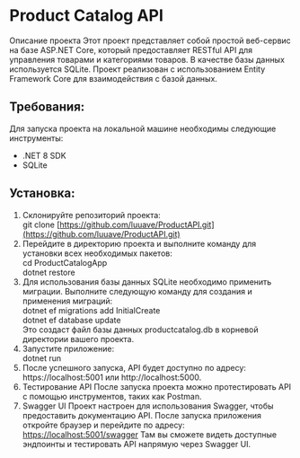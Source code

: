 # Product Catalog API

Описание проекта
Этот проект представляет собой простой веб-сервис на базе ASP.NET Core, который предоставляет RESTful API для управления товарами и категориями товаров. В качестве базы данных используется SQLite. Проект реализован с использованием Entity Framework Core для взаимодействия с базой данных.

## Требования:
Для запуска проекта на локальной машине необходимы следующие инструменты:
- .NET 8 SDK
- SQLite

## Установка:
1. Cклонируйте репозиторий проекта:  
   git clone [https://github.com/luuave/ProductAPI.git](https://github.com/luuave/ProductAPI.git)  
2. Перейдите в директорию проекта и выполните команду для установки всех необходимых пакетов:  
    cd ProductCatalogApp  
    dotnet restore  
3. Для использования базы данных SQLite необходимо применить миграции. Выполните следующую команду для создания и применения миграций:  
   dotnet ef migrations add InitialCreate  
   dotnet ef database update      
   Это создаст файл базы данных productcatalog.db в корневой директории вашего проекта.  
5. Запустите приложение:  
    dotnet run
6. После успешного запуска, API будет доступно по адресу: https://localhost:5001 или http://localhost:5000.
7. Тестирование API
После запуска проекта можно протестировать API с помощью инструментов, таких как Postman.  
8. Swagger UI
Проект настроен для использования Swagger, чтобы предоставить документацию API. После запуска приложения откройте браузер и перейдите по адресу:
[https://localhost:5001/swagger](https://localhost:5001/swagger)
Там вы сможете видеть доступные эндпоинты и тестировать API напрямую через Swagger UI.
